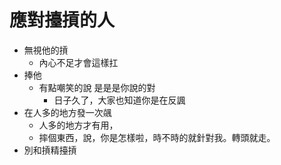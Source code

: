 應對擡摃的人
==========
- 無視他的摃
  - 內心不足才會這樣扛
- 捧他
  - 有點嘲笑的說 是是是你說的對
    - 日子久了，大家也知道你是在反諷
- 在人多的地方發一次飊
  - 人多的地方才有用，
  - 摔個東西，說，你是怎樣啦，時不時的就針對我。轉頭就走。
- 別和摃精擡摃
